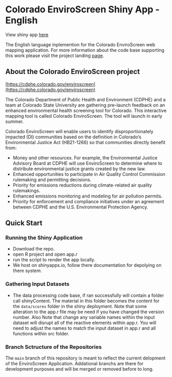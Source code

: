 # Colorado EnviroScreen Shiny App - English

View shiny app [here](https://teeo-cdphe.shinyapps.io/COEnviroScreen_English/)

The English language inplemention for the Colorado EnviroScreen web mapping application. For more information about the code base supporting this work please visit the project landing [page](https://geospatialcentroid.github.io/COEnviroScreen/).


## About the Colorado EnviroScreen project

[https://cdphe.colorado.gov/enviroscreen](https://cdphe.colorado.gov/enviroscreen)

The Colorado Department of Public Health and Environment (CDPHE) and a team at Colorado State University are gathering pre-launch feedback on an enhanced environmental health screening tool for Colorado. This interactive mapping tool is called Colorado EnviroScreen. The tool will launch in early summer.

Colorado EnviroScreen will enable users to identify disproportionately impacted (DI) communities based on the definition in Colorado’s Environmental Justice Act (HB21-1266) so that communities directly benefit from:

- Money and other resources. For example, the Environmental Justice Advisory Board at CDPHE will use EnviroScreen to determine where to distribute environmental justice grants created by the new law.
- Enhanced opportunities to participate in Air Quality Control Commission rulemaking and permitting decisions.
- Priority for emissions reductions during climate-related air quality rulemakings.
- Enhanced emissions monitoring and modeling for air pollution permits.
- Priority for enforcement and compliance initiatives under an agreement between CDPHE and the U.S. Environmental Protection Agency.



## Quick Start

### Running the Shiny Application
- Download the repo.
- open R project and open app.r
- run the script to render the app locally.
- We host on shinyapps.io, follow there documentation for depolying on there system.

### Gathering Input Datasets
- The data processing code base, if ran successfully will contain a folder call shinyContent. The material in this folder becomes the content for the `data/scores` folder in the shiny deployment. Note that some alteration to the app.r file may be need if you have changed the version number.
Also Note that change any variable names within the input dataset will disrupt all of the reactive elements within app.r. You will need to adjust the names to match the input dataset in app.r and all functions within src folder.

### Branch Sctructure of the Repositories
The `main` branch of this repository is meant to reflect the current delopment of the EnviroScreen Application. Addational branchs are there for development purposes and will be merged or removed before to long.
